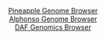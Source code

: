 <div id="Pineapple_Genome_Browser" align="center">
  <a href="https://igv.org/app/?sessionURL=blob:zZNdb9owGIX_i6VWmxQSO4FAIlVT.NqgUzuVUiaqKjKOE9w5dmo7AYr473PRpt1wUS42TfKF_cr2e87x4z1oqNJMChAD30UdFyHgAL2WmxkuK05vcEk1iHPMNXWAojlVVBAK4j3IsTZ4fvfVnlwbU.nY85ipWiUWhXR14OISv0qBN9olsvQGknO8kgobqbTXV7iRHiua1oaucFW5tnfgdrwMG.xhXq2l0NKrqCjSjb0v_V1KCypkSdOy5oYdBaRWj9WYuTn.lCxmCSFU62u6m2RXyfUkeQhG8.XncLCc335ZzMPF5YwVApta0atlSIo.uR_2wong6u6hbsbLZBoOa60vguHlaFsxRfUV6qJeEEV.G9pgmMjo9n_ybAc70zdNvo8WqjeYXvj9_miO6QN.vgmi51nYXPhjedI7AgcHcElqywIga9WNEXQCGDodP2y9TVHPgTCyCSnJQPz45ACjMPlhtz_ugdlVlhig6Ut9hMcBUmVUgbgVQdhFtkGn3W3DKEIHZw9qxf9evOP5XdSFfuL7YZozbizOWapFpV0shNuQ3C1ez8yzR1ZJ3yYX1ZnaFLSemUFol_eq_Y1vk9MsvX0y2_74jNbse1T9E_reI8Q1q3ORG0xGRD4Ht4PpETEINelFEpmd7GbkZEC.tXteOLlUJTZ2v63Y5S_mGqwYFsYWGqbZinFmdgubo9yAGPmBRRcQyaVlEahi9QE60EEd.PEPosHh6fAT">Pineapple Genome Browser</a>
</div>
<div id="Alphonso_Genome_Browser" align="center">
  <a href="https://igv.org/app/?sessionURL=blob:zZJRa9swFIX_i6BlA8eW7NiJDWU4XbOWrG2aLMtIKebGlh2ltuRKit0k5L9PKxt76aB52BjoQbpc6Z5z9O1RQ6VigqMIuTbxbUKQhdRKtFOo6pLeQEUVinIoFbWQpDmVlKcURXuUg9Iwm3w2N1da1ypyHKbrTgW8ELbybKhgJzi0yk5F5ZyLsoSlkKCFVM5AQiMcVjSdli6hrm0z27N9JwMNDpT1SnAlnJryImnNe8mvUlJQLiqaVJtSsxcBidFjNGZ2Dh_i.TROU6rUiG6vsrN4dBV_9S5mi0_B.WJ2ezmfBfPTKSs46I2kZyR4JFereH3iDooRdAfFXZCNZ_58cQ036Yn38fTiuWaSqjPSI30vDD3cN9EwntHn_8m1WexI53ywuhsOtpd3cXAxOXGHXpdOPHYzvVYFvX7VeYgOFipFujEsoHQlexHBlocDy3eDzo8t6VvYdBlEBEPR_YOFtIT00bTf75He1oYYpOjT5gUeCwmZUYmiTohxj4Sh63d7XRyG5GDt0UaWfy_c4WwS9rAbu26Q5KzUBucsUbxWNnBuN2luF7sj05zEA1jfBrhZyy_j7qhoy0vgZBun3uNrWRJs_JvRLx9ojL5F0T_h7i1CbL08FjbJvvWDkWgMZ6JtFnmxW_ijfOyLlm_6fwzouHByISvQpt9UzPEnbw1IBlybQsMUW7KS6e3c5ChaFBHXzLFQKkphOESyWL7DFraIj9__xtM7PBy.Aw--">Alphonso Genome Browser</a>
</div>


<div id="DAF_Genomics_Browser" align="center">
  <a href="https://igv.org/app/?sessionURL=blob:tZFra9swFIb_iyD95Jtkx44NYbhN04Rua3HmprSUcGYfx15ty5Xkpm3If5_wOgYbZQw6kITEubyvzrMnjyhkxVsSEWbRsUUpMYgs.W4FTVfjZ2hQkqiAWqJBBBYosM2QRHtSgFSQJh91ZalUJyPbzqEwt9jypsqkJV0LOlPyXpWoU01mQQMvvIWdtDLe6GQFNtRdyVvJbcgylNJ07A7b7WYH.vgZ2wwtcdP0taoG1Y02oY3lVgHabdXm.PQXI_9BWa_qQ7xexUP9OT4v82l8voyv3NP05sw_uUkvFuvUXx.tqm0Lqhc49XuJfL5kIzafnZ1kfZI4l5fpg1SrbRKP3NnR6VNXCZRTGtCJG4Yu9cnBIDXPeg2BZKWgEfWMgE0M5nnm69Ud.3oKglckur0ziBKQ3ev02z1Rz51GRSQ.9AM1g3CRoyCRGTpOQMOQjb3Ac8KQHow96UX9ziznaRIGDosZ862v0Gj9oqqHAWqhP4PvBfK3znr_K6ire159.eSJ6xE7vpg8Lpxjcd2_fIMZXYTOG6AM8ubHCi4aUDr04_mKBWqt12CrfnFxD3eH7w--">DAF Genomics Browser</a>
</div>

